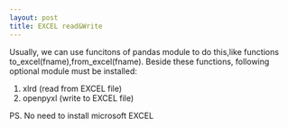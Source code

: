 ```yaml
---
layout: post
title: EXCEL read&Write
---
```

Usually, we can use funcitons of pandas module to do this,like functions to_excel(fname),from_excel(fname).
Beside these functions, following optional module must be installed:
1. xlrd (read from EXCEL file)
2. openpyxl (write to EXCEL file)

PS. No need to install microsoft EXCEL


